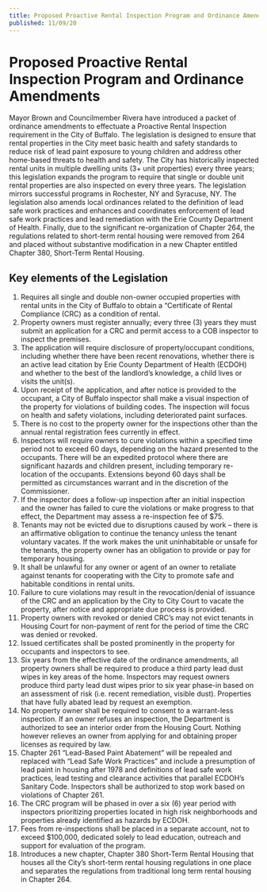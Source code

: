 ```yaml
---
title: Proposed Proactive Rental Inspection Program and Ordinance Amendments
published: 11/09/20
---
```


# Proposed Proactive Rental Inspection Program and Ordinance Amendments

Mayor Brown and Councilmember Rivera have introduced a packet of ordinance amendments to effectuate a Proactive Rental Inspection requirement in the City of Buffalo. The legislation is designed to ensure that rental properties in the City meet basic health and safety standards to reduce risk of lead paint exposure to young children and address other home-based threats to health and safety. The City has historically inspected rental units in multiple dwelling units (3+ unit properties) every three years; this legislation expands the program to require that single or double unit rental properties are also inspected on every three years. The legislation mirrors successful programs in Rochester, NY and Syracuse, NY.
The legislation also amends local ordinances related to the definition of lead safe work practices and enhances and coordinates enforcement of lead safe work practices and lead remediation with the Erie County Department of Health.
Finally, due to the significant re-organization of Chapter 264, the regulations related to short-term rental housing were removed from 264 and placed without substantive modification in a new Chapter entitled Chapter 380, Short-Term Rental Housing.

## Key elements of the Legislation

1. Requires all single and double non-owner occupied properties with rental units in the City of Buffalo to obtain a “Certificate of Rental Compliance (CRC) as a condition of rental.
2. Property owners must register annually; every three (3) years they must submit an application for a CRC and permit access to a COB inspector to inspect the premises.
3. The application will require disclosure of property/occupant conditions, including whether there have been recent renovations, whether there is an active lead citation by Erie County Department of Health (ECDOH) and whether to the best of the landlord’s knowledge, a child lives or visits the unit(s).
4. Upon receipt of the application, and after notice is provided to the occupant, a City of Buffalo inspector shall make a visual inspection of the property for violations of building codes. The inspection will focus on health and safety violations, including deteriorated paint surfaces.
5. There is no cost to the property owner for the inspections other than the annual rental registration fees currently in effect.
6. Inspectors will require owners to cure violations within a specified time period not to exceed 60 days, depending on the hazard presented to the occupants. There will be an expedited protocol where there are significant hazards and children present, including temporary re-location of the occupants. Extensions beyond 60 days shall be permitted as circumstances warrant and in the discretion of the Commissioner.
7. If the inspector does a follow-up inspection after an initial inspection and the owner has failed to cure the violations or make progress to that effect, the Department may assess a re-inspection fee of \$75.
8. Tenants may not be evicted due to disruptions caused by work – there is an affirmative obligation to continue the tenancy unless the tenant voluntary vacates. If the work makes the unit uninhabitable or unsafe for the tenants, the property owner has an obligation to provide or pay for temporary housing.
9. It shall be unlawful for any owner or agent of an owner to retaliate against tenants for cooperating with the City to promote safe and habitable conditions in rental units.
10. Failure to cure violations may result in the revocation/denial of issuance of the CRC and an application by the City to City Court to vacate the property, after notice and appropriate due process is provided.
11. Property owners with revoked or denied CRC’s may not evict tenants in Housing Court for non-payment of rent for the period of time the CRC was denied or revoked.
12. Issued certificates shall be posted prominently in the property for occupants and inspectors to see.
13. Six years from the effective date of the ordinance amendments, all property owners shall be required to produce a third party lead dust wipes in key areas of the home. Inspectors may request owners produce third party lead dust wipes prior to six year phase-in based on an assessment of risk (i.e. recent remediation, visible dust). Properties that have fully abated lead by request an exemption.
14. No property owner shall be required to consent to a warrant-less inspection. If an owner refuses an inspection, the Department is authorized to see an interior order from the Housing Court. Nothing however relieves an owner from applying for and obtaining proper licenses as required by law.
15. Chapter 261 “Lead-Based Paint Abatement” will be repealed and replaced with “Lead Safe Work Practices” and include a presumption of lead paint in housing after 1978 and definitions of lead safe work practices, lead testing and clearance activities that parallel ECDOH’s Sanitary Code. Inspectors shall be authorized to stop work based on violations of Chapter 261.
16. The CRC program will be phased in over a six (6) year period with inspectors prioritizing properties located in high risk neighborhoods and properties already identified as hazards by ECDOH.
17. Fees from re-inspections shall be placed in a separate account, not to exceed \$100,000, dedicated solely to lead education, outreach and support for evaluation of the program.
18. Introduces a new chapter, Chapter 380 Short-Term Rental Housing that houses all the City’s short-term rental housing regulations in one place and separates the regulations from traditional long term rental housing in Chapter 264.
